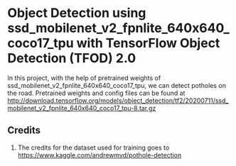 # Object Detection using ssd_mobilenet_v2_fpnlite_640x640_coco17_tpu with TensorFlow Object Detection (TFOD) 2.0

In this project, with the help of pretrained weights of ssd_mobilenet_v2_fpnlite_640x640_coco17_tpu, we can detect potholes on the road. Pretrained weights and config files can be found at http://download.tensorflow.org/models/object_detection/tf2/20200711/ssd_mobilenet_v2_fpnlite_640x640_coco17_tpu-8.tar.gz


## Credits
1.  The credits for the dataset used for training goes to https://www.kaggle.com/andrewmvd/pothole-detection
